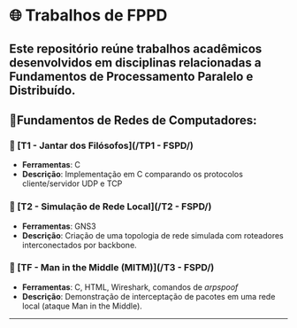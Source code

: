 # 🌐 Trabalhos de FPPD
Este repositório reúne trabalhos acadêmicos desenvolvidos em disciplinas relacionadas a **Fundamentos de Processamento Paralelo e Distribuído**.
---

## 📘Fundamentos de Redes de Computadores:
### 📄 [T1 - Jantar dos Filósofos](/TP1 - FSPD/)
- **Ferramentas**: C
- **Descrição**: Implementação em C comparando os protocolos cliente/servidor UDP e TCP
### 📄 [T2 - Simulação de Rede Local](/T2 - FSPD/)
- **Ferramentas**: GNS3
- **Descrição**: Criação de uma topologia de rede simulada com roteadores interconectados por backbone.
### 📄 [TF - Man in the Middle (MITM)](/T3 - FSPD/)
- **Ferramentas**: C, HTML, Wireshark, comandos de *arpspoof*
- **Descrição**: Demonstração de interceptação de pacotes em uma rede local (ataque Man in the Middle).
---

